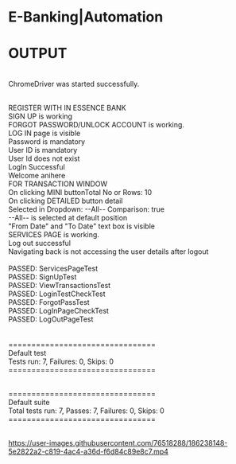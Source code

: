 # E-Banking|Automation 
<h1>OUTPUT</h1>
</BR>
ChromeDriver was started successfully.</br>
</br>

REGISTER WITH IN ESSENCE BANK</br>
SIGN UP is working</br>
FORGOT PASSWORD/UNLOCK ACCOUNT is working.</br>
LOG IN page is visible</br>
Password is mandatory</br>
User ID is mandatory</br>
User Id does not exist</br>
LogIn Successful</br>
Welcome anihere</br>
FOR TRANSACTION WINDOW</br>
On clicking MINI buttonTotal No or Rows: 10</br>
On clicking DETAILED button detail</br>
Selected in Dropdown: --All-- Comparison: true</br>
--All-- is selected at default position</br>
"From Date" and "To Date" text box is visible</br>
SERVICES PAGE is working.</br>
Log out successful</br>
Navigating back is not accessing the user details after logout
</br>
</br>
PASSED: ServicesPageTest</br>
PASSED: SignUpTest</br>
PASSED: ViewTransactionsTest</br>
PASSED: LoginTestCheckTest</br>
PASSED: ForgotPassTest</br>
PASSED: LogInPageCheckTest</br>
PASSED: LogOutPageTest</br>
</br></br>
================================</br>
    Default test</br>
    Tests run: 7, Failures: 0, Skips: 0</br>
================================</br>
</br>


================================</br>
Default suite</br>
Total tests run: 7, Passes: 7, Failures: 0, Skips: 0</br>
================================</br>
</br>


https://user-images.githubusercontent.com/76518288/186238148-5e2822a2-c819-4ac4-a36d-f6d84c89e8c7.mp4


